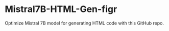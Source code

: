 # Mistral7B-HTML-Gen-figr
Optimize Mistral 7B model for generating HTML code with this GitHub repo.
